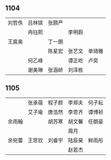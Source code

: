 ## 1104
|     |     |     |     |     |
| --- | --- | --- | --- | --- |
| 刘哲佚 | 吕林镔 | 张颢严 |  |  |
|  | 冉钰熙 |  | 李明蔚 |  |
| 王宸奥 |  | 丁一朗 |  |  |
|  |  | 陈星宏 | 张艺文 | 单琦雅 |
|  | 何乙峰 |  | 谭正屹 | 卢奕 |
|  | 谢美琳 | 张涵峤 | 刘泽栋 |  |

## 1105
|     |     |     |     |     |
| --- | --- | --- | --- | --- |
|  | 张承蓓 | 程子颜 | 李郑夫 | 何子耘 |
|  | 艾子瑜 | 唐浩然 | 李思齐 | 谭博祯 |
| 余雨翰 |  | 胡苏寒 | 胡文馨 | 任朗豪 |
|  |  |  | 周月 |  |
| 余宛蕾 | 王思钦 | 刘睿宇 | 陆辰昊 | 鲜雨彤 |
|  |  |  | 赵若杰 |  |


